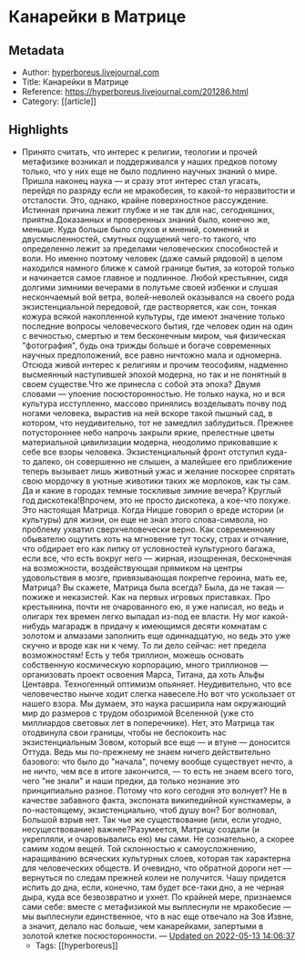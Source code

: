 # Канарейки в Матрице

## Metadata
- Author: [hyperboreus.livejournal.com]()
- Title: Канарейки в Матрице
- Reference: https://hyperboreus.livejournal.com/201286.html
- Category: [[article]]

## Highlights
- Принято считать, что интерес к религии, теологии и прочей метафизике возникал и поддерживался у наших предков потому только, что у них еще не было подлинно научных знаний о мире. Пришла наконец наука — и сразу этот интерес стал угасать, перейдя по разряду если не мракобесия, то какой-то неразвитости и отсталости. Это, однако, крайне поверхностное рассуждение. Истинная причина лежит глубже и не так для нас, сегодняшних, приятна.Доказанных и проверенных знаний было, конечно же, меньше. Куда больше было слухов и мнений, сомнений и двусмысленностей, смутных ощущений чего-то такого, что определенно лежит за пределами человеческих способностей и воли. Но именно поэтому человек (даже самый рядовой) в целом находился намного ближе к самой границе бытия, за которой только и начинается самое главное и подлинное. Любой крестьянин, сидя долгими зимними вечерами в полутьме своей избенки и слушая нескончаемый вой ветра, волей-неволей оказывался на своего рода экзистенциальной передовой, где растворяется, как сон, тонкая кожура всякой накопленной культуры, где имеют значение только последние вопросы человеческого бытия, где человек один на один с вечностью, смертью и тем бесконечным миром, чья физическая "фотография", будь она трижды больше и богаче современных научных предположений, все равно ничтожно мала и одномерна. Отсюда живой интерес к религиям и прочим теософиям, надменно высмеянный наступившей эпохой модерна, но так и не понятный в своем существе.Что же принесла с собой эта эпоха? Двумя словами — упоение посюсторонностью. Не только наука, но и вся культура исступленно, массово принялись возделывать почву под ногами человека, вырастив на ней вскоре такой пышный сад, в котором, что неудивительно, тот не замедлил заблудиться. Прежнее потустороннее небо напрочь закрыли яркие, прелестные цветы материальной цивилизации модерна, неодолимо приковавшие к себе все взоры человека. Экзистенциальный фронт отступил куда-то далеко, он совершенно не слышен, а малейшее его приближение теперь вызывает лишь животный ужас и желание поскорее спрятать свою мордочку в уютные животики таких же морлоков, как ты сам. Да и какие в городах темные тоскливые зимние вечера? Круглый год дискотека!Впрочем, это не просто дискотека, а кое-что похуже. Это настоящая Матрица. Когда Ницше говорил о вреде истории (и культуры) для жизни, он еще не знал этого слова-символа, но проблему ухватил сверхчеловечески верно. Как современному обывателю ощутить хоть на мгновение тут тоску, страх и отчаяние, что обдирает его как липку от условностей культурного багажа, если все, что есть вокруг него — жирная, изощренная, бесконечная на возможности, воздействующая прямиком на центры удовольствия в мозге, привязывающая покрепче героина, мать ее, Матрица? Вы скажете, Матрица была всегда? Была, да не такая — пожиже и неказистей. Как на первых игровых приставках. Про крестьянина, почти не очарованного ею, я уже написал, но ведь и олигарх тех времен легко выпадал из-под ее власти. Ну мог какой-нибудь магарадж в придачу к имеющимся десяти комнатам с золотом и алмазами заполнить еще одиннадцатую, но ведь это уже скучно и вроде как ни к чему. То ли дело сейчас: нет предела возможностям! Есть у тебя триллион, можешь основать собственную космическую корпорацию, много триллионов — организовать проект освоения Марса, Титана, да хоть Альфы Центавра. Техногенный оптимизм опьяняет. Неудивительно, что все человечество нынче ходит слегка навеселе.Но вот что ускользает от нашего взора. Мы думаем, это наука расширила нам окружающий мир до размеров с трудом обозримой Вселенной (уже сто миллиардов световых лет в поперечнике). Нет, это Матрица так отодвинула свои границы, чтобы не беспокоить нас экзистенциальным Зовом, который все еще — и втуне — доносится Оттуда. Ведь мы по-прежнему не знаем ничего действительно базового: что было до "начала", почему вообще существует нечто, а не ничто, чем все в итоге закончится, — то есть не знаем всего того, чего "не знали" и наши предки, да только незнание это принципиально разное. Потому что кого сегодня это волнует? Не в качестве забавного факта, экспоната википедийной кунсткамеры, а по-настоящему, экзистенциально, чтоб душу вон? Бог волновал, Большой взрыв нет. Так чье же существование (или, если угодно, несуществование) важнее?Разумеется, Матрицу создали (и укрепляли, и очаровывались ею) мы сами. Не сознательно, а скорее самим ходом вещей. Той склонностью к самоусложнению, наращиванию всяческих культурных слоев, которая так характерна для человеческих обществ. И очевидно, что обратной дороги нет — вернуться по следам прежней колеи не получится. Чашу придется испить до дна, если, конечно, там будет все-таки дно, а не черная дыра, куда все безвозвратно и ухнет. По крайней мере, признаемся сами себе: вместе с метафизикой мы выплеснули не мракобесие — мы выплеснули единственное, что в нас еще отвечало на Зов Извне, а значит, делало нас больше, чем канарейками, запертыми в золотой клетке посюсторонности. — [Updated on 2022-05-13 14:06:37](https://hyp.is/wlWPGNKsEey0sGN6jowJ-w/hyperboreus.livejournal.com/201286.html)
   - Tags: [[hyperboreus]]
